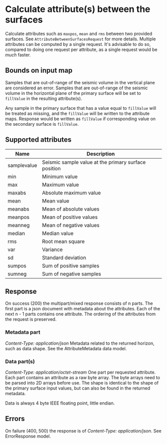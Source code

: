 # Calculate attribute(s) between the surfaces

Calculate attributes such as `maxpos`, `mean` and `rms` between two provided
surfaces. See `AttributeBetweenSurfacesRequest` for more details. Multiple
attributes can be computed by a single request. It's advisable to do so,
compared to doing one request per attribute, as a single request would be *much*
faster.

## Bounds on input map

Samples that are out-of-range of the seismic volume in the vertical plane are
considered an error. Samples that are out-of-range of the seismic volume in the
horizontal plane of the primary surface will be set to `fillValue` in the
resulting attribute(s).

Any sample in the primary surface that has a value equal to `fillValue` will be
treated as missing, and the `fillValue` will be written to the attribute maps.
Response would be written as `fillValue` if corresponding value on the secondary
surface is `fillValue`.

## Supported attributes

Name        | Description
------------|------------
samplevalue | Seismic sample value at the primary surface position
min         | Minimum value
max         | Maximum value
maxabs      | Absolute maximum value
mean        | Mean value
meanabs     | Mean of absolute values
meanpos     | Mean of positive values
meanneg     | Mean of negative values
median      | Median value
rms         | Root mean square
var         | Variance
sd          | Standard deviation
sumpos      | Sum of positive samples
sumneg      | Sum of negative samples


## Response
On success (200) the multipart/mixed response consists of n parts. The first
part is a json document with metadata about the attributes. Each of the next n -
1 parts contains one attribute. The ordering of the attributes from the request
is preserved.

### Metadata part
*Content-Type: application/json*
Metadata related to the returned horizon, such as data shape. See the
AttributeMetadata data model.

### Data part(s)
*Content-Type: application/octet-stream*
One part per requested attribute. Each part contains an attribute as a raw byte
array. The byte arrays need to be parsed into 2D arrays before use. The shape is
identical to the shape of the primary surface input values, but can also be
found in the returned metadata.

Data is always 4 byte IEEE floating point, little endian.

## Errors
On failure (400, 500) the response is of *Content-Type: application/json*. See
ErrorResponse model.
